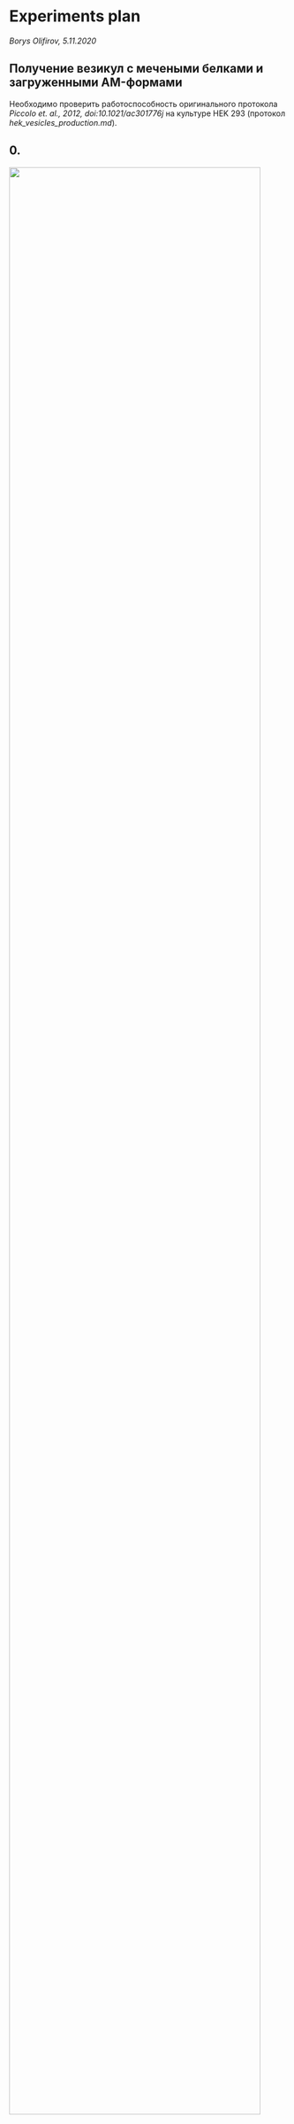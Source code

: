 Experiments plan
================
*Borys Olifirov, 5.11.2020*

## Получение везикул с мечеными белками и загруженными AM-формами
Необходимо проверить работоспособность оригинального протокола *Piccolo et. al., 2012, doi:10.1021/ac301776j* на культуре HEK 293 (протокол *hek_vesicles_production.md*).


## 0. 

<img src="pic/tfp_fluo_4_ch.png" width="95%">
